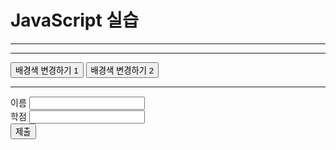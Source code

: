 <!DOCTYPE html>
<html lang="ko">
<head>
<meta charset="utf-8">
<title>20235698_뚜뚜한</title>
</head>
<body>
<h1>JavaScript 실습</h1>
<hr>

<script>
let a = 3, b = 5;
document.write(a + b + "<br>");
b = "5";
document.write(a + b + "<br>");

for (let size = 10; size <= 35; size += 5) {
    document.write("<div ");
    document.write("onmouseover=\"this.style.color='red'\" ");
    document.write("onmouseout=\"this.style.color='black'\" ");
    document.write("style='font-size:" + size + "px'>");
    document.write(size + "px");
    document.write("</div>");
}
</script>

<hr>

<button onclick="bgColorChange_m()">배경색 변경하기 1</button>
<button id="button" onclick="bgColorChange_a()">배경색 변경하기 2</button><br>

<script>
let now = new Date();
document.write("현재 시간 : " + now.toLocaleString() + "<br>");
document.write("<div id='div' style='color:green'></div>");

let div = document.getElementById("div");
let button = document.getElementById("button");

button.addEventListener("click", bubble, false);
document.body.addEventListener("click", bubble, false);
document.body.addEventListener("click", capture, true);

function capture(e) {
    let obj = e.currentTarget;
    let tagName = obj.tagName;
    div.innerHTML += "<br>capture 단계 : " + tagName + " 태그";
}

function bubble(e) {
    let obj = e.currentTarget;
    let tagName = obj.tagName;
    div.innerHTML += "<br>bubble 단계 : " + tagName + " 태그";
}

function bgColorChange_m() {
    let input = prompt("RGB 값을 입력하세요 (예: 255,255,255) : ");
    let color = input.split(",");
    let bgColor = "rgb(" + color[0] + "," + color[1] + "," + color[2] + ")";
    let b = document.getElementById("main");
    b.style.background = bgColor;
}

function bgColorChange_a() {
    alert("배경색을 임의로 변경합니다");
    let x = Math.floor(Math.random() * 255);
    let y = Math.floor(Math.random() * 255);
    let z = Math.floor(Math.random() * 255);
    let bgColor = "rgb(" + x + "," + y + "," + z + ")";
    let b = document.getElementById("main");
    b.style.background = bgColor;
}
</script>

<hr>

<form>
이름 <input type="text" id="name"><br>
학점 <input type="text" id="grade"><br>
<button type="button" onclick="process()">제출</button>
</form>

<div id="main"></div>

<script>
function process() {
    let name = document.getElementById("name");
    let grade = document.getElementById("grade");
    let obj = document.getElementById("main");

    let newDIV = document.createElement("div");
    newDIV.innerHTML = name.value;

    if (grade.value == "A") {
        newDIV.style.backgroundColor = "green";
        newDIV.innerHTML += " 적격 판정";
    } else {
        newDIV.style.backgroundColor = "red";
        newDIV.innerHTML += " 부적격 판정";
    }

    newDIV.onclick = function() {
        let p = this.parentElement;
        p.removeChild(this);
    };

    obj.appendChild(newDIV);
}
</script>

</body>
</html>
